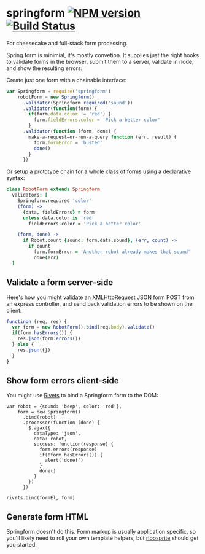 springform [![NPM version](https://badge.fury.io/js/springform.png)](http://badge.fury.io/js/springform) [![Build Status](https://travis-ci.org/goodeggs/springform.png)](https://travis-ci.org/goodeggs/springform)
==============

For cheesecake and full-stack form processing.

Spring form is minimial, it's mostly convetion.  It supplies just the right hooks to validate forms in the browser, submit them to a server, validate in node, and show the resulting errors.

Create just one form with a chainable interface:
```js
var Springform = require('springform')
    robotForm = new Springform()
      .validator(Springform.required('sound'))
      .validator(function(form) {
        if(form.data.color != 'red') {
          form.fieldErrors.color = 'Pick a better color'
        }
      .validator(function (form, done) {
        make-a-request–or-run-a-query function (err, result) {
          form.formError = 'busted'
          done()
        }
      })
```

Or setup a prototype chain for a whole class of forms using a declarative syntax:
```coffee
class RobotForm extends Springform
  validators: [
    Springform.required 'color'
    (form) ->
      {data, fieldErrors} = form
      unless data.color is 'red'
        fieldErrors.color = 'Pick a better color'

    (form, done) ->
      if Robot.count {sound: form.data.sound}, (err, count) ->
        if count
          form.formError = 'Another robot already makes that sound'
          done(err)
  ]
```

Validate a form server-side
---------------------------
Here's how you might validate an XMLHttpRequest JSON form POST from an express controller, and send back validation errors to be shown on the client:
```js
functinon (req, res) {
  var form = new RobotForm().bind(req.body).validate()
  if(form.hasErrors()) {
    res.json(form.errors())
  } else {
    res.json({})
  }
}
```

Show form errors client-side
----------------------------
You might use [Rivets](http://www.rivetsjs.com/) to bind a Springform form to the DOM:
```
var robot = {sound: 'beep', color: 'red'},
    form = new Springform()
      .bind(robot)
      .processor(function (done) {
        $.ajax({
          dataType: 'json',
          data: robot,
          success: function(response) {
            form.errors(response)
            if(!form.hasErrors()) {
              alert('done!')
            }
            done()
          }
        })
      })

rivets.bind(formEl, form)
```

Generate form HTML
------------------
Springform doesn't do this.  Form markup is usually application specific, so you'll likely need to roll your own template helpers, but [ribosprite](http://github.com/hurrymaplelad/ribosprite) should get you started.

